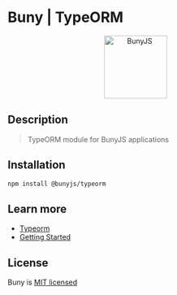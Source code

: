 # Buny | TypeORM

<p align="center">
  <a href="https://database.bunyjs.com" target="blank">
    <img src="https://database.bunyjs.com/assets/logo.png" width="124" alt="BunyJS" />
  </a>
</p>

## Description

> TypeORM module for BunyJS applications

## Installation

``` bash
npm install @bunyjs/typeorm
```

## Learn more

- [Typeorm](https://database.bunyjs.com/packages/typeorm)
- [Getting Started](https://database.bunyjs.com/packages/typeorm/getting-started)

## License

Buny is [MIT licensed](license)